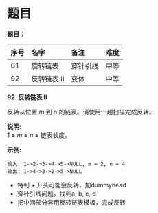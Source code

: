 # 题目

**题目：**

| 序号 | 名字 | 备注 | 难度 |
| :--- | :--- | :--- | :--- |
| 61 | 旋转链表 | 穿针引线 | 中等 |
| 92 | 反转链表 II | 变体 | 中等 |

**92. 反转链表 II**

反转从位置 _m_ 到 _n_ 的链表。请使用一趟扫描完成反转。

**说明:**  
1 ≤ _m_ ≤ _n_ ≤ 链表长度。

**示例:**

```text
输入: 1->2->3->4->5->NULL, m = 2, n = 4
输出: 1->4->3->2->5->NULL
```

* 特判 + 开头可能会反转，加dummyhead
* 穿针引线问题，找到a, b, c, d
* 把中间部分套用反转链表模板，完成反转

